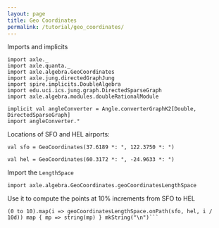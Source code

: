```yaml
---
layout: page
title: Geo Coordinates
permalink: /tutorial/geo_coordinates/
---
```


Imports and implicits

```tut:silent
import axle._
import axle.quanta._
import axle.algebra.GeoCoordinates
import axle.jung.directedGraphJung
import spire.implicits.DoubleAlgebra
import edu.uci.ics.jung.graph.DirectedSparseGraph
import axle.algebra.modules.doubleRationalModule

implicit val angleConverter = Angle.converterGraphK2[Double, DirectedSparseGraph]
import angleConverter.°
```

Locations of SFO and HEL airports:

```tut:book
val sfo = GeoCoordinates(37.6189 *: °, 122.3750 *: °)

val hel = GeoCoordinates(60.3172 *: °, -24.9633 *: °)
```

Import the `LengthSpace`

```tut:book
import axle.algebra.GeoCoordinates.geoCoordinatesLengthSpace
```

Use it to compute the points at 10% increments from SFO to HEL

```tut:book
(0 to 10).map(i => geoCoordinatesLengthSpace.onPath(sfo, hel, i / 10d)) map { mp => string(mp) } mkString("\n")```
